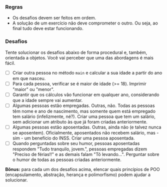  ### Regras

- Os desafios devem ser feitos em ordem.
- A solução de um exercício não deve comprometer o outro. Ou seja, ao final tudo deve estar funcionando.
 
 ### Desafios

 Tente solucionar os desafios abaixo de forma procedural e, também, orientada a objetos. Você vai perceber que uma das abordagens é mais fácil.

 - [ ] Criar outra pessoa no método `main` e calcular a sua idade a partir do ano em que nasceu.
 - [ ] Para cada pessoa, verificar se é maior de idade (>= 18). Imprimir "maior" ou "menor".
 - [ ] Garantir que os cálculos vão funcionar em qualquer ano, considerando que a idade sempre vai aumentar.
 - [ ] Algumas pessoas estão empregadas. Outras, não. Todas as pessoas têm nome e ano de nascimento, mas somente quem está empregado tem salário (infelizmente, né?). Criar uma pessoa que tem um salário, sem adicionar um atributo às que já foram criadas anteriormente.
 - [ ] Algumas pessoas estão aposentadas. Outras, ainda não (e talvez nunca se aposentem). Oficialmente, aposentados não recebem salário, mas - sim - um benefício do INSS. Criar uma pessoa aposentada.
 - [ ] Quando perguntadas sobre seu humor, pessoas aposentadas respondem "Tudo tranquilo, jovem.", pessoas empregadas dizem "Preciso de férias!!" e as demais falam "Tô levando...". Perguntar sobre o humor de todas as pessoas criadas anteriormente.

**Bônus:** para cada um dos desafios acima, elencar quais princípios de POO (encapsulamento, abstração, herança e polimorfismo) podem ajudar a solucionar.
